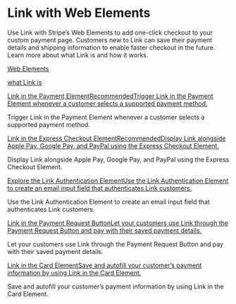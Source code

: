 # Link with Web Elements

Use Link with Stripe’s Web Elements to add one-click checkout to your custom payment page. Customers new to Link can save their payment details and shipping information to enable faster checkout in the future. Learn more about what Link is and how it works.

[Web Elements](/payments/elements)

[what Link is](/payments/link/what-is-link)

[Link in the Payment ElementRecommendedTrigger Link in the Payment Element whenever a customer selects a supported payment method.](/payments/link/payment-element-link)

Trigger Link in the Payment Element whenever a customer selects a supported payment method.

[Link in the Express Checkout ElementRecommendedDisplay Link alongside Apple Pay, Google Pay, and PayPal using the Express Checkout Element.](/payments/link/express-checkout-element-link)

Display Link alongside Apple Pay, Google Pay, and PayPal using the Express Checkout Element.

[Explore the Link Authentication ElementUse the Link Authentication Element to create an email input field that authenticates Link customers.](/payments/link/link-authentication-element)

Use the Link Authentication Element to create an email input field that authenticates Link customers.

[Link in the Payment Request ButtonLet your customers use Link through the Payment Request Button and pay with their saved payment details.](/payments/link/payment-request-button-link)

Let your customers use Link through the Payment Request Button and pay with their saved payment details.

[Link in the Card ElementSave and autofill your customer’s payment information by using Link in the Card Element.](/payments/link/card-element-link)

Save and autofill your customer’s payment information by using Link in the Card Element.
